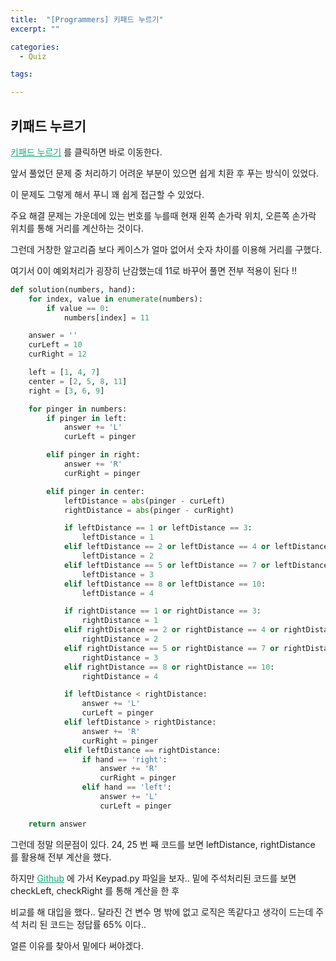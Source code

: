 ```yaml
---
title:  "[Programmers] 키패드 누르기"
excerpt: ""

categories:
  - Quiz

tags:

---
```


## 키패드 누르기

<a href="https://programmers.co.kr/learn/courses/30/lessons/67256" style="color:#0FA678" target="_blank">키패드 누르기</a> 를 클릭하면 바로 이동한다.

앞서 풀었던 문제 중 처리하기 어려운 부분이 있으면 쉽게 치환 후 푸는 방식이 있었다.

이 문제도 그렇게 해서 푸니 꽤 쉽게 접근할 수 있었다.

주요 해결 문제는 가운데에 있는 번호를 누를때 현재 왼쪽 손가락 위치, 오른쪽 손가락 위치를 통해 거리를 계산하는 것이다.

그런데 거창한 알고리즘 보다 케이스가 얼마 없어서 숫자 차이를 이용해 거리를 구했다.

여기서 0이 예외처리가 굉장히 난감했는데 11로 바꾸어 풀면 전부 적용이 된다 !!

```python
def solution(numbers, hand):
	for index, value in enumerate(numbers):
		if value == 0:
			numbers[index] = 11

	answer = ''
	curLeft = 10
	curRight = 12

	left = [1, 4, 7]
	center = [2, 5, 8, 11]
	right = [3, 6, 9]

	for pinger in numbers:
		if pinger in left:
			answer += 'L'
			curLeft = pinger

		elif pinger in right:
			answer += 'R'
			curRight = pinger

		elif pinger in center:
			leftDistance = abs(pinger - curLeft)
			rightDistance = abs(pinger - curRight)

			if leftDistance == 1 or leftDistance == 3:
				leftDistance = 1
			elif leftDistance == 2 or leftDistance == 4 or leftDistance == 6:
				leftDistance = 2
			elif leftDistance == 5 or leftDistance == 7 or leftDistance == 9:
				leftDistance = 3
			elif leftDistance == 8 or leftDistance == 10:
				leftDistance = 4

			if rightDistance == 1 or rightDistance == 3:
				rightDistance = 1
			elif rightDistance == 2 or rightDistance == 4 or rightDistance == 6:
				rightDistance = 2
			elif rightDistance == 5 or rightDistance == 7 or rightDistance == 9:
				rightDistance = 3
			elif rightDistance == 8 or rightDistance == 10:
				rightDistance = 4

			if leftDistance < rightDistance:
				answer += 'L'
				curLeft = pinger
			elif leftDistance > rightDistance:
				answer += 'R'
				curRight = pinger
			elif leftDistance == rightDistance:
				if hand == 'right':
					answer += 'R'
					curRight = pinger
				elif hand == 'left':
					answer += 'L'
					curLeft = pinger

	return answer
```

그런데 정말 의문점이 있다. 24, 25 번 째 코드를 보면 leftDistance, rightDistance 를 활용해 전부 계산을 했다.

하지만 <a href="https://github.com/Nam-Ki-Bok/Programmers" style="color:#0FA678" target="_blank">Github</a> 에 가서 Keypad.py 파일을 보자.. 밑에 주석처리된 코드를 보면 checkLeft, checkRight 를 통해 계산을 한 후

비교를 해 대입을 했다.. 달라진 건 변수 명 밖에 없고 로직은 똑같다고 생각이 드는데 주석 처리 된 코드는 정답률 65% 이다..

얼른 이유를 찾아서 밑에다 써야겠다.

